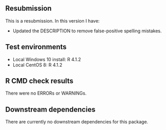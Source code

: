 ## Resubmission
This is a resubmission. In this version I have:

* Updated the DESCRIPTION to remove false-positive spelling mistakes.


## Test environments
* Local Windows 10 install: R 4.1.2
* Local CentOS 8: R 4.1.2

## R CMD check results
There were no ERRORs or WARNINGs.

## Downstream dependencies
There are currently no downstream dependencies for this package.
